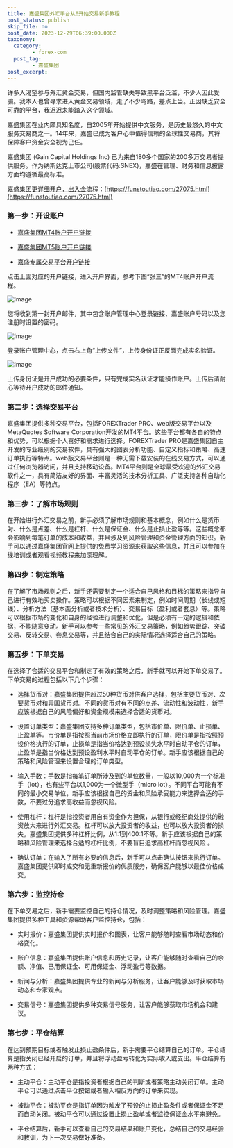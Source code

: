 ```yaml
---
title: 嘉盛集团外汇平台从0开始交易新手教程
post_status: publish
skip_file: no
post_date: 2023-12-29T06:39:00.000Z
taxonomy:
  category:
        - forex-com
  post_tag:
        - 嘉盛集团
post_excerpt: 
---
```

许多人渴望参与外汇黄金交易，但国内监管缺失导致黑平台泛滥，不少人因此受骗。我本人也曾寻求进入黄金交易领域，走了不少弯路，差点上当。正因缺乏安全可靠的平台，我迟迟未能踏入这个领域。

嘉盛集团在业内颇具知名度，自2005年开始提供中文服务，是历史最悠久的中文服务交易商之一。14年来，嘉盛已成为客户心中值得信赖的全球性交易商，其将保障客户资金安全视为己任。

嘉盛集团 (Gain Capital Holdings Inc) 已为来自180多个国家的200多万交易者提供服务。作为纳斯达克上市公司(股票代码:SNEX)，嘉盛在管理、财务和信息披露方面均遵循最高标准。

[嘉盛集团更详细开户，出入金流程](https://funstoutiao.com/27075.html)：[https://funstoutiao.com/27075.html](https://funstoutiao.com/27075.html)

### 第一步：开设账户

* [嘉盛集团MT4账户开户链接](https://s.ssgg.net/jsmt4)

* [嘉盛集团MT5账户开户链接](https://s.ssgg.net/jsmt5)

* [嘉盛专属交易平台开户链接](https://s.ssgg.net/js)

点击上面对应的开户链接，进入开户界面，参考下图“张三”的MT4账户开户流程。

![Image](https://prod-files-secure.s3.us-west-2.amazonaws.com/39ed1227-6d7d-4570-be36-9ccd4a2c4241/7a167aea-686b-400d-af59-4e18eb607a40/640.png?X-Amz-Algorithm=AWS4-HMAC-SHA256&X-Amz-Content-Sha256=UNSIGNED-PAYLOAD&X-Amz-Credential=ASIAZI2LB466YG75L4VW%2F20251003%2Fus-west-2%2Fs3%2Faws4_request&X-Amz-Date=20251003T101308Z&X-Amz-Expires=3600&X-Amz-Security-Token=IQoJb3JpZ2luX2VjEKX%2F%2F%2F%2F%2F%2F%2F%2F%2F%2FwEaCXVzLXdlc3QtMiJHMEUCIH3om2kTiI8QwYC0F8orYThmIu78Gdkx%2FF6L1kZ2iYb8AiEA7SQrT%2F7SQWfrAur8ArqrRgIdgDTAbPUC7ANXxN9ERpAq%2FwMIPhAAGgw2Mzc0MjMxODM4MDUiDC25Mm4S5H4mkBSLxircA4X2E4QUld7QPGEMbHFUNUjKYlaxrNR2gAFzQk8YYd94ZmzvjDyuTh3F%2BeYjyNmY0bzd8fQDpqhP4OULqbefvvfDcxYH4sTfRmcXnEAngktZ%2FWUjaGc2Zi0Mr5nLeNOLoqmvQ86VTXnZ%2BMKdyyKWAAo9rDj3e9r7YXZkuZ1knyfJrN3SobxBnZr5SSlxaojwjO2zFBHxni6iFwrTdsx8LwitrAWmjAVZve2VeqtoP4mlE43wo480CZqx%2FYtFrcT1WTVlTtIvXWyYsPfUgxBQORTZ6zQqbI%2B4jSTeZWM7MwYj3JH49Uox4EoljRNrIbQGrzrn8a1k4PhSz8LW6g6tNiYsalz%2Bt%2BG%2FAav%2FzlX6QPLsoFt42KIxATmgtcFxTZRM1KTifk9Mt5TIHtNfUQuo0YS258YZX3cpdBWhCEfQbc%2FkEk0Mp7hI%2F0hgkxx7rcZHRxwbAEFHIMqMif9Qa9sZLTncRYe%2FFjECipNfBagkSDmqIpzecA2zru932nCNg%2BUKEA3TDYGd1gCujucjR9mGemJy3oGOnJ7c%2BHYT7c76c9isroJprjFFGH6LyoDFtp%2FNBQsJRXxtfiIXlA2T9VSw3JsDVaW5aRSECBhKlg7X%2BFQp3oQ6DLn5SCZtWAVpMISt%2FcYGOqUB8Bj5n%2B%2B126FUdPmWE3aTZzi5BU8%2BNOsaI6j0DAxgMyFUfJzncoLpWWKUPnFGCBUElyshKZ%2F3vATb%2FMQHJ0uo7M3QH%2BPHPtt2KDwapgf5Y1NSv2jBSrKeDJLnyn%2FmLgu1LLps4Y%2BOE64t1linLRTvybU%2BwCmB2UOUhHikHXK74qmDZrnNdHYDUketq7YNqti3SCi69pFyn7BhNaDx5jzKx5jFsHss&X-Amz-Signature=1a4b306e9fc0d1a1ad9da86357f7bfd545d5b179ec9737b53a0ce834eb2ca8c1&X-Amz-SignedHeaders=host&x-amz-checksum-mode=ENABLED&x-id=GetObject)

您将收到第一封开户邮件，其中包含账户管理中心登录链接、嘉盛账户号码以及您注册时设置的密码。

![Image](https://prod-files-secure.s3.us-west-2.amazonaws.com/39ed1227-6d7d-4570-be36-9ccd4a2c4241/eaa1c6b3-2877-4284-a0e1-530e222c27fb/image.png?X-Amz-Algorithm=AWS4-HMAC-SHA256&X-Amz-Content-Sha256=UNSIGNED-PAYLOAD&X-Amz-Credential=ASIAZI2LB466YG75L4VW%2F20251003%2Fus-west-2%2Fs3%2Faws4_request&X-Amz-Date=20251003T101309Z&X-Amz-Expires=3600&X-Amz-Security-Token=IQoJb3JpZ2luX2VjEKX%2F%2F%2F%2F%2F%2F%2F%2F%2F%2FwEaCXVzLXdlc3QtMiJHMEUCIH3om2kTiI8QwYC0F8orYThmIu78Gdkx%2FF6L1kZ2iYb8AiEA7SQrT%2F7SQWfrAur8ArqrRgIdgDTAbPUC7ANXxN9ERpAq%2FwMIPhAAGgw2Mzc0MjMxODM4MDUiDC25Mm4S5H4mkBSLxircA4X2E4QUld7QPGEMbHFUNUjKYlaxrNR2gAFzQk8YYd94ZmzvjDyuTh3F%2BeYjyNmY0bzd8fQDpqhP4OULqbefvvfDcxYH4sTfRmcXnEAngktZ%2FWUjaGc2Zi0Mr5nLeNOLoqmvQ86VTXnZ%2BMKdyyKWAAo9rDj3e9r7YXZkuZ1knyfJrN3SobxBnZr5SSlxaojwjO2zFBHxni6iFwrTdsx8LwitrAWmjAVZve2VeqtoP4mlE43wo480CZqx%2FYtFrcT1WTVlTtIvXWyYsPfUgxBQORTZ6zQqbI%2B4jSTeZWM7MwYj3JH49Uox4EoljRNrIbQGrzrn8a1k4PhSz8LW6g6tNiYsalz%2Bt%2BG%2FAav%2FzlX6QPLsoFt42KIxATmgtcFxTZRM1KTifk9Mt5TIHtNfUQuo0YS258YZX3cpdBWhCEfQbc%2FkEk0Mp7hI%2F0hgkxx7rcZHRxwbAEFHIMqMif9Qa9sZLTncRYe%2FFjECipNfBagkSDmqIpzecA2zru932nCNg%2BUKEA3TDYGd1gCujucjR9mGemJy3oGOnJ7c%2BHYT7c76c9isroJprjFFGH6LyoDFtp%2FNBQsJRXxtfiIXlA2T9VSw3JsDVaW5aRSECBhKlg7X%2BFQp3oQ6DLn5SCZtWAVpMISt%2FcYGOqUB8Bj5n%2B%2B126FUdPmWE3aTZzi5BU8%2BNOsaI6j0DAxgMyFUfJzncoLpWWKUPnFGCBUElyshKZ%2F3vATb%2FMQHJ0uo7M3QH%2BPHPtt2KDwapgf5Y1NSv2jBSrKeDJLnyn%2FmLgu1LLps4Y%2BOE64t1linLRTvybU%2BwCmB2UOUhHikHXK74qmDZrnNdHYDUketq7YNqti3SCi69pFyn7BhNaDx5jzKx5jFsHss&X-Amz-Signature=322b9afcb18bcdded9b3df3d261975855348200d96d6591b2af11ed267ed916b&X-Amz-SignedHeaders=host&x-amz-checksum-mode=ENABLED&x-id=GetObject)

登录账户管理中心，点击右上角“上传文件”，上传身份证正反面完成实名验证。

![Image](https://prod-files-secure.s3.us-west-2.amazonaws.com/39ed1227-6d7d-4570-be36-9ccd4a2c4241/54090639-09fc-46b4-a135-e0289f707147/image.png?X-Amz-Algorithm=AWS4-HMAC-SHA256&X-Amz-Content-Sha256=UNSIGNED-PAYLOAD&X-Amz-Credential=ASIAZI2LB466YG75L4VW%2F20251003%2Fus-west-2%2Fs3%2Faws4_request&X-Amz-Date=20251003T101309Z&X-Amz-Expires=3600&X-Amz-Security-Token=IQoJb3JpZ2luX2VjEKX%2F%2F%2F%2F%2F%2F%2F%2F%2F%2FwEaCXVzLXdlc3QtMiJHMEUCIH3om2kTiI8QwYC0F8orYThmIu78Gdkx%2FF6L1kZ2iYb8AiEA7SQrT%2F7SQWfrAur8ArqrRgIdgDTAbPUC7ANXxN9ERpAq%2FwMIPhAAGgw2Mzc0MjMxODM4MDUiDC25Mm4S5H4mkBSLxircA4X2E4QUld7QPGEMbHFUNUjKYlaxrNR2gAFzQk8YYd94ZmzvjDyuTh3F%2BeYjyNmY0bzd8fQDpqhP4OULqbefvvfDcxYH4sTfRmcXnEAngktZ%2FWUjaGc2Zi0Mr5nLeNOLoqmvQ86VTXnZ%2BMKdyyKWAAo9rDj3e9r7YXZkuZ1knyfJrN3SobxBnZr5SSlxaojwjO2zFBHxni6iFwrTdsx8LwitrAWmjAVZve2VeqtoP4mlE43wo480CZqx%2FYtFrcT1WTVlTtIvXWyYsPfUgxBQORTZ6zQqbI%2B4jSTeZWM7MwYj3JH49Uox4EoljRNrIbQGrzrn8a1k4PhSz8LW6g6tNiYsalz%2Bt%2BG%2FAav%2FzlX6QPLsoFt42KIxATmgtcFxTZRM1KTifk9Mt5TIHtNfUQuo0YS258YZX3cpdBWhCEfQbc%2FkEk0Mp7hI%2F0hgkxx7rcZHRxwbAEFHIMqMif9Qa9sZLTncRYe%2FFjECipNfBagkSDmqIpzecA2zru932nCNg%2BUKEA3TDYGd1gCujucjR9mGemJy3oGOnJ7c%2BHYT7c76c9isroJprjFFGH6LyoDFtp%2FNBQsJRXxtfiIXlA2T9VSw3JsDVaW5aRSECBhKlg7X%2BFQp3oQ6DLn5SCZtWAVpMISt%2FcYGOqUB8Bj5n%2B%2B126FUdPmWE3aTZzi5BU8%2BNOsaI6j0DAxgMyFUfJzncoLpWWKUPnFGCBUElyshKZ%2F3vATb%2FMQHJ0uo7M3QH%2BPHPtt2KDwapgf5Y1NSv2jBSrKeDJLnyn%2FmLgu1LLps4Y%2BOE64t1linLRTvybU%2BwCmB2UOUhHikHXK74qmDZrnNdHYDUketq7YNqti3SCi69pFyn7BhNaDx5jzKx5jFsHss&X-Amz-Signature=35e9feb5b7a094fa589f2e3e8da89442656376532e62575cd73f1565b684502e&X-Amz-SignedHeaders=host&x-amz-checksum-mode=ENABLED&x-id=GetObject)

上传身份证是开户成功的必要条件，只有完成实名认证才能操作账户。上传后请耐心等待开户成功的邮件通知。

### 第二步：选择交易平台

嘉盛集团提供多种交易平台，包括FOREXTrader PRO、web版交易平台以及MetaQuotes Software Corporation开发的MT4平台。这些平台都有各自的特点和优势，可以根据个人喜好和需求进行选择。FOREXTrader PRO是嘉盛集团自主开发的专业级别的交易软件，具有强大的图表分析功能、自定义指标和策略、高速订单执行等特点。web版交易平台则是一种无需下载安装的在线交易方式，可以通过任何浏览器访问，并且支持移动设备。MT4平台则是全球最受欢迎的外汇交易软件之一，具有简洁友好的界面、丰富灵活的技术分析工具、广泛支持各种自动化程序（EA）等特点。

### 第三步：了解市场规则

在开始进行外汇交易之前，新手必须了解市场规则和基本概念，例如什么是货币对、什么是点差、什么是杠杆、什么是保证金、什么是止损止盈等等。这些概念都会影响到每笔订单的成本和收益，并且涉及到风险管理和资金管理方面的知识。新手可以通过嘉盛集团官网上提供的免费学习资源来获取这些信息，并且可以参加在线培训或者观看视频教程来加深理解。

### 第四步：制定策略

在了解了市场规则之后，新手还需要制定一个适合自己风格和目标的策略来指导自己进行有效地买卖操作。策略可以根据不同因素来制定，例如时间周期（长线或短线）、分析方法（基本面分析或者技术分析）、交易目标（盈利或者套息）等。策略可以根据市场的变化和自身的经验进行调整和优化，但是必须有一定的逻辑和依据，不能随意变动。新手可以参考一些常见的外汇交易策略，例如趋势跟踪、突破交易、反转交易、套息交易等，并且结合自己的实际情况选择适合自己的策略。

### 第五步：下单交易

在选择了合适的交易平台和制定了有效的策略之后，新手就可以开始下单交易了。下单交易的过程包括以下几个步骤：

* 选择货币对：嘉盛集团提供超过50种货币对供客户选择，包括主要货币对、次要货币对和异国货币对。不同的货币对有不同的点差、流动性和波动性，新手应该根据自己的风险偏好和资金规模来选择合适的货币对。

* 设置订单类型：嘉盛集团支持多种订单类型，包括市价单、限价单、止损单、止盈单等。市价单是指按照当前市场价格立即执行的订单，限价单是指按照预设价格执行的订单，止损单是指当价格达到预设损失水平时自动平仓的订单，止盈单是指当价格达到预设盈利水平时自动平仓的订单。新手应该根据自己的策略和风险管理来设置合理的订单类型。

* 输入手数：手数是指每笔订单所涉及到的单位数量，一般以10,000为一个标准手（lot），也有些平台以1,000为一个微型手（micro lot）。不同平台可能有不同的最小交易单位，新手应该根据自己的资金和风险承受能力来选择合适的手数，不要过分追求高收益而忽视风险。

* 使用杠杆：杠杆是指投资者用自有资金作为担保，从银行或经纪商处提供的融资放大来进行外汇交易。杠杆可以放大投资者的收益，也可以放大投资者的损失。嘉盛集团提供多种杠杆比例，从1:1到400:1不等。新手应该根据自己的策略和风险管理来选择合适的杠杆比例，不要盲目追求高杠杆而忽视风险 。

* 确认订单：在输入了所有必要的信息后，新手可以点击确认按钮来执行订单。嘉盛集团提供即时成交和无重新报价的优质服务，确保客户能够以最佳价格成交。

### 第六步：监控持仓

在下单交易之后，新手需要监控自己的持仓情况，及时调整策略和风险管理。嘉盛集团提供多种工具和资源帮助客户监控持仓，包括：

* 实时报价：嘉盛集团提供实时报价和图表，让客户能够随时查看市场动态和价格变化。

* 账户信息：嘉盛集团提供账户信息和历史记录，让客户能够随时查看自己的余额、净值、已用保证金、可用保证金、浮动盈亏等数据。

* 新闻与分析：嘉盛集团提供专业的新闻与分析服务，让客户能够及时获取市场动态和专家观点。

* 交易信号：嘉盛集团提供多种交易信号服务，让客户能够获取市场机会和建议。

### 第七步：平仓结算

在达到预期目标或者触发止损止盈条件后，新手需要平仓结算自己的订单。平仓结算是指关闭已经开启的订单，并且将浮动盈亏转化为实际收入或支出。平仓结算有两种方式：

* 主动平仓：主动平仓是指投资者根据自己的判断或者策略主动关闭订单。主动平仓可以通过点击平仓按钮或者输入相反方向的订单来实现。

* 被动平仓：被动平仓是指订单因为触发了预设的止损止盈条件或者保证金不足而自动关闭。被动平仓可以通过设置止损止盈单或者监控保证金水平来避免。

* 平仓结算后，新手可以查看自己的交易结果和账户变化，总结自己的交易经验和教训，为下一次交易做好准备。